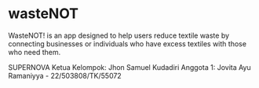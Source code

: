 # wasteNOT
WasteNOT! is an app designed to help users reduce textile waste by connecting businesses or individuals who have excess textiles with those who need them. 

SUPERNOVA 
Ketua Kelompok: Jhon Samuel Kudadiri 
Anggota 1: Jovita Ayu Ramaniyya - 22/503808/TK/55072
